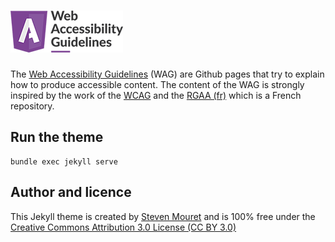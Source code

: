 # <img src="./_doc/img/web-accessibility-guidelines.png" alt="Web Accessibility Guidelines">

The [Web Accessibility Guidelines](https://agencestratis.github.io/web-accessibility-guidelines/) (WAG) are Github pages that try to explain how to produce accessible content.
The content of the WAG is strongly inspired by the work of the [WCAG](https://www.w3.org/WAI/standards-guidelines/wcag/) and the [RGAA (fr)](https://www.numerique.gouv.fr/publications/rgaa-accessibilite/) which is a French repository.

## Run the theme
```
bundle exec jekyll serve
```

## Author and licence
This Jekyll theme is created by [Steven Mouret](https://twitter.com/stevenmouret) and is 100% free under the [Creative Commons Attribution 3.0 License (CC BY 3.0)](http://creativecommons.org/licenses/by/3.0/)
